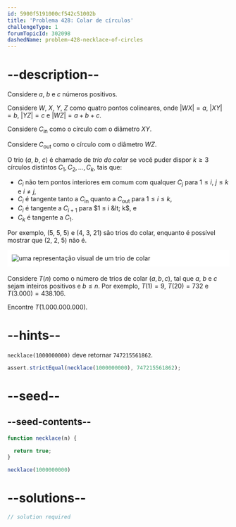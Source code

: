 ```yaml
---
id: 5900f5191000cf542c51002b
title: 'Problema 428: Colar de círculos'
challengeType: 1
forumTopicId: 302098
dashedName: problem-428-necklace-of-circles
---
```


# --description--

Considere $a$, $b$ e $c$ números positivos.

Considere $W$, $X$, $Y$, $Z$ como quatro pontos colineares, onde $|WX| = a$, $|XY| = b$, $|YZ| = c$ e $|WZ| = a + b + c$.

Considere $C_{\text{in}}$ como o círculo com o diâmetro $XY$.

Considere $C_{\text{out}}$ como o círculo com o diâmetro $WZ$.

O trio ($a$, $b$, $c$) é chamado de *trio do colar* se você puder dispor $k ≥ 3$ círculos distintos $C_1, C_2, \ldots, C_k$, tais que:

- $C_i$ não tem pontos interiores em comum com qualquer $C_j$ para $1 ≤ i$, $j ≤ k$ e $i ≠ j$,
- $C_i$ é tangente tanto a $C_{\text{in}}$ quanto a $C_{\text{out}}$ para $1 ≤ i ≤ k$,
- $C_i$ é tangente a $C_{i + 1}$ para $1 ≤ i &lt; k$, e
- $C_k$ é tangente a $C_1$.

Por exemplo, (5, 5, 5) e (4, 3, 21) são trios do colar, enquanto é possível mostrar que (2, 2, 5) não é.

<img alt="uma representação visual de um trio de colar" src="https://cdn.freecodecamp.org/curriculum/project-euler/necklace-of-circles.png" style="background-color: white; padding: 10px; display: block; margin-right: auto; margin-left: auto; margin-bottom: 1.2rem;" />

Considere $T(n)$ como o número de trios de colar $(a, b, c)$, tal que $a$, $b$ e $c$ sejam inteiros positivos e $b ≤ n$. Por exemplo, $T(1) = 9$, $T(20) = 732$ e $T(3.000) = 438.106$.

Encontre $T(1.000.000.000)$.

# --hints--

`necklace(1000000000)` deve retornar `747215561862`.

```js
assert.strictEqual(necklace(1000000000), 747215561862);
```

# --seed--

## --seed-contents--

```js
function necklace(n) {

  return true;
}

necklace(1000000000)
```

# --solutions--

```js
// solution required
```
